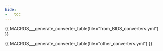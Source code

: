 ```yaml
---
hide:
-   toc
---
```


{{ MACROS___generate_converter_table(file="from_BIDS_converters.yml") }}

{{ MACROS___generate_converter_table(file="other_converters.yml") }}
